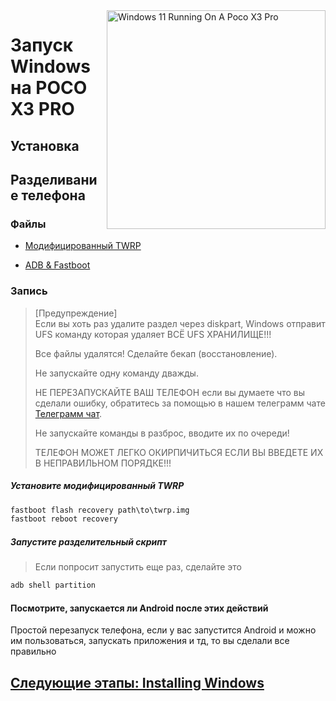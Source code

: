 <img align="right" src="https://github.com/woa-vayu/src_vayu_windows/blob/main/2Poco X3 Pro Windows.png" width="350" alt="Windows 11 Running On A Poco X3 Pro">


# Запуск Windows на POCO X3 PRO

## Установка

## Разделивание телефона

### Файлы

- [Модифицированный TWRP](../../../releases/Recoveries)

- [ADB & Fastboot](https://developer.android.com/studio/releases/platform-tools)

### Запись
> [Предупреждение]  
> Если вы хоть раз удалите раздел через diskpart, Windows отправит UFS команду которая удаляет ВСЁ UFS ХРАНИЛИЩЕ!!!
> 
> Все файлы удалятся! Сделайте бекап (восстановление).
> 
> Не запускайте одну команду дважды.
> 
> НЕ ПЕРЕЗАПУСКАЙТЕ ВАШ ТЕЛЕФОН если вы думаете что вы сделали ошибку, обратитесь за помощью в нашем телеграмм чате [Телеграмм чат](https://t.me/winonvayualt).
> 
>
> Не запускайте команды в разброс, вводите их по очереди!
>
> ТЕЛЕФОН МОЖЕТ ЛЕГКО ОКИРПИЧИТЬСЯ ЕСЛИ ВЫ ВВЕДЕТЕ ИХ В НЕПРАВИЛЬНОМ ПОРЯДКЕ!!!

##### Установите модифицированный TWRP
```cmd
fastboot flash recovery path\to\twrp.img
fastboot reboot recovery
```

##### Запустите разделительный скрипт

> Если попросит запустить еще раз, сделайте это

```cmd
adb shell partition
```

#### Посмотрите, запускается ли Android после этих действий
Простой перезапуск телефона, если у вас запустится Android и можно им пользоваться, запускать приложения и тд, то вы сделали все правильно


## [Следующие этапы: Installing Windows](/guide/install-2-en.md)
